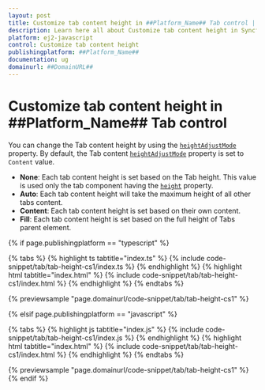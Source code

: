 ```yaml
---
layout: post
title: Customize tab content height in ##Platform_Name## Tab control | Syncfusion
description: Learn here all about Customize tab content height in Syncfusion ##Platform_Name## Tab control of Syncfusion Essential JS 2 and more.
platform: ej2-javascript
control: Customize tab content height 
publishingplatform: ##Platform_Name##
documentation: ug
domainurl: ##DomainURL##
---
```


# Customize tab content height in ##Platform_Name## Tab control

You can change the Tab content height by using the [`heightAdjustMode`](../../api/tab/#heightadjustmode) property. By default, the Tab content [`heightAdjustMode`](../../api/tab/#heightadjustmode) property is set to `Content` value.

* **None**: Each tab content height is set based on the Tab height. This value is used only the tab component having the [`height`](../../api/tab/#height) property.
* **Auto**: Each tab content height will take the maximum height of all other tabs content.
* **Content**: Each tab content height is set based on their own content.
* **Fill**: Each tab content height is set based on the full height of Tabs parent element.

{% if page.publishingplatform == "typescript" %}

 {% tabs %}
{% highlight ts tabtitle="index.ts" %}
{% include code-snippet/tab/tab-height-cs1/index.ts %}
{% endhighlight %}
{% highlight html tabtitle="index.html" %}
{% include code-snippet/tab/tab-height-cs1/index.html %}
{% endhighlight %}
{% endtabs %}
        
{% previewsample "page.domainurl/code-snippet/tab/tab-height-cs1" %}

{% elsif page.publishingplatform == "javascript" %}

{% tabs %}
{% highlight js tabtitle="index.js" %}
{% include code-snippet/tab/tab-height-cs1/index.js %}
{% endhighlight %}
{% highlight html tabtitle="index.html" %}
{% include code-snippet/tab/tab-height-cs1/index.html %}
{% endhighlight %}
{% endtabs %}

{% previewsample "page.domainurl/code-snippet/tab/tab-height-cs1" %}
{% endif %}